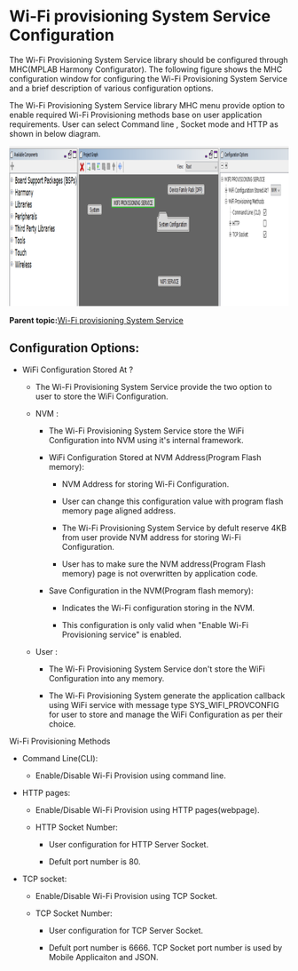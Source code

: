 # Wi-Fi provisioning System Service Configuration

The Wi-Fi Provisioning System Service library should be configured through MHC\(MPLAB Harmony Configurator\). The following figure shows the MHC configuration window for configuring the Wi-Fi Provisioning System Service and a brief description of various configuration options.

The Wi-Fi Provisioning System Service library MHC menu provide option to enable required Wi-Fi Provisioning methods base on user application requirements. User can select Command line , Socket mode and HTTP as shown in below diagram.

![resized_SYS_Wi-Fi_Provision_MHC_diagram](resources/images/GUID-E1B7681E-6A87-4001-80E7-C936AD6C5E38-low.png)

**Parent topic:**[Wi-Fi provisioning System Service](GUID-6C1BB28E-7F9B-4582-8E74-E301F89C58AC.md)

## Configuration Options:

-   WiFi Configuration Stored At ?

    -   The Wi-Fi Provisioning System Service provide the two option to user to store the WiFi Configuration.

    -   NVM :

        -   The Wi-Fi Provisioning System Service store the WiFi Configuration into NVM using it's internal framework.

        -   WiFi Configuration Stored at NVM Address\(Program Flash memory\):

            -   NVM Address for storing Wi-Fi Configuration.

            -   User can change this configuration value with program flash memory page aligned address.

            -   The Wi-Fi Provisioning System Service by defult reserve 4KB from user provide NVM address for storing Wi-Fi Configuration.

            -   User has to make sure the NVM address\(Program Flash memory\) page is not overwritten by application code.

        -   Save Configuration in the NVM\(Program flash memory\):

            -   Indicates the Wi-Fi configuration storing in the NVM.

            -   This configuration is only valid when "Enable Wi-Fi Provisioning service" is enabled.

    -   User :

        -   The Wi-Fi Provisioning System Service don't store the WiFi Configuration into any memory.

        -   The Wi-Fi Provisioning System generate the application callback using WiFi service with message type SYS\_WIFI\_PROVCONFIG for user to store and manage the WiFi Configuration as per their choice.


Wi-Fi Provisioning Methods

-   Command Line\(CLI\):

    -   Enable/Disable Wi-Fi Provision using command line.

-   HTTP pages:

    -   Enable/Disable Wi-Fi Provision using HTTP pages\(webpage\).

    -   HTTP Socket Number:

        -   User configuration for HTTP Server Socket.

        -   Defult port number is 80.

-   TCP socket:

    -   Enable/Disable Wi-Fi Provision using TCP Socket.

    -   TCP Socket Number:

        -   User configuration for TCP Server Socket.

        -   Defult port number is 6666. TCP Socket port number is used by Mobile Applicaiton and JSON.


